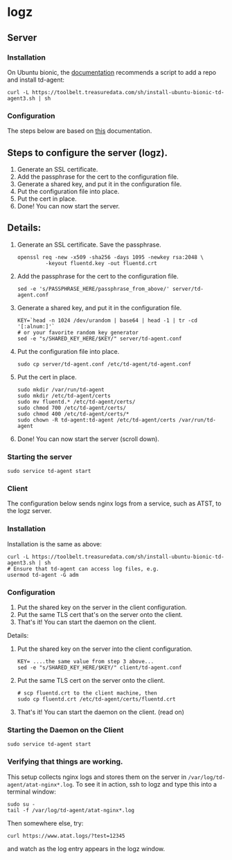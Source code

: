 # logz

## Server

### Installation

On Ubuntu bionic, the [documentation](https://docs.fluentd.org/v1.0/articles/python#installing-fluentd)
recommends a script to add a repo and install td-agent:

```
curl -L https://toolbelt.treasuredata.com/sh/install-ubuntu-bionic-td-agent3.sh | sh
```

### Configuration

The steps below are based on [this](https://docs.fluentd.org/v1.0/articles/in_forward#how-to-enable-tls-encryption) documentation.

## Steps to configure the server (logz).

1. Generate an SSL certificate.
2. Add the passphrase for the cert to the configuration file.
3. Generate a shared key, and put it in the configuration file.
4. Put the configuration file into place.
5. Put the cert in place.
6. Done!  You can now start the server.

## Details:

1. Generate an SSL certificate.  Save the passphrase.

       openssl req -new -x509 -sha256 -days 1095 -newkey rsa:2048 \
                -keyout fluentd.key -out fluentd.crt

2. Add the passphrase for the cert to the configuration file.

       sed -e 's/PASSPHRASE_HERE/passphrase_from_above/' server/td-agent.conf

3. Generate a shared key, and put it in the configuration file.

       KEY=`head -n 1024 /dev/urandom | base64 | head -1 | tr -cd '[:alnum:]'`
       # or your favorite random key generator
       sed -e "s/SHARED_KEY_HERE/$KEY/" server/td-agent.conf

4. Put the configuration file into place.

       sudo cp server/td-agent.conf /etc/td-agent/td-agent.conf

5. Put the cert in place.

       sudo mkdir /var/run/td-agent
       sudo mkdir /etc/td-agent/certs
       sudo mv fluentd.* /etc/td-agent/certs/
       sudo chmod 700 /etc/td-agent/certs/
       sudo chmod 400 /etc/td-agent/certs/*
       sudo chown -R td-agent:td-agent /etc/td-agent/certs /var/run/td-agent

6. Done!  You can now start the server (scroll down).

### Starting the server

    sudo service td-agent start

### Client

The configuration below sends nginx logs from a service, such as
ATST, to the logz server.

### Installation

Installation is the same as above:
```
curl -L https://toolbelt.treasuredata.com/sh/install-ubuntu-bionic-td-agent3.sh | sh
# Ensure that td-agent can access log files, e.g.
usermod td-agent -G adm
```

### Configuration

1. Put the shared key on the server in the client configuration.
2. Put the same TLS cert that's on the server onto the client.
3. That's it!  You can start the daemon on the client.

Details:

1. Put the shared key on the server into the client configuration.

       KEY= ....the same value from step 3 above...
       sed -e "s/SHARED_KEY_HERE/$KEY/" client/td-agent.conf

2. Put the same TLS cert on the server onto the client.

       # scp fluentd.crt to the client machine, then
       sudo cp fluentd.crt /etc/td-agent/certs/fluentd.crt

3. That's it!  You can start the daemon on the client.  (read on)


### Starting the Daemon on the Client

    sudo service td-agent start


### Verifying that things are working.

This setup collects nginx logs and stores them on the server in
`/var/log/td-agent/atat-nginx*.log`.  To see it in action, ssh
to logz and type this into a terminal window:

    sudo su -
    tail -f /var/log/td-agent/atat-nginx*.log

Then somewhere else, try:

    curl https://www.atat.logs/?test=12345

and watch as the log entry appears in the logz window.
